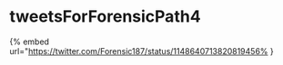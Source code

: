 # tweetsForForensicPath4

{% embed url="https://twitter.com/Forensic187/status/1148640713820819456% }

